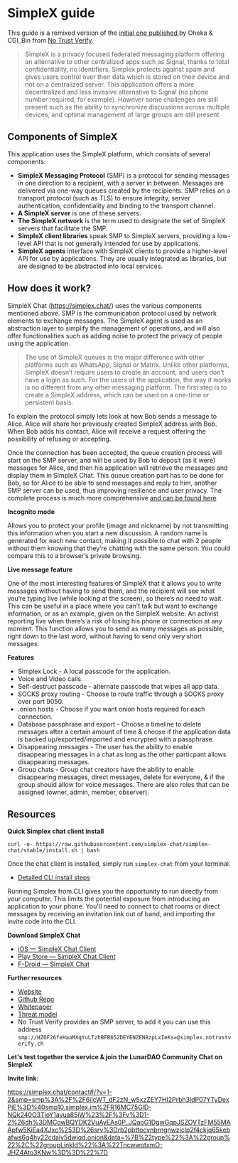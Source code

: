 # SimpleX guide

This guide is a remixed version of the [initial one published ](https://medium.com/notrustverify/what-is-simplex-chat) by Oheka & CGI_Bin from [No Trust Verify](https://notrustverify.ch).

> SimpleX is a privacy focused federated messaging platform offering an alternative to other centralized apps such as Signal, thanks to total confidentiality, no identifiers, Simplex protects against spam and gives users control over their data which is stored on their device and not on a centralized server. This application offers a more decentralized and less invasive alternative to Signal (no phone number required, for example). However some challenges are still present such as the ability to synchronize discussions across multiple devices, and optimal management of large groups are still present. 
 
## Components of SimpleX

This application uses the SimpleX platform, which consists of several components:

* **SimpleX Messaging Protocol** (SMP) is a protocol for sending messages in one direction to a recipient, with a server in between. Messages are delivered via one-way queues created by the recipients. SMP relies on a transport protocol (such as TLS) to ensure integrity, server authentication, confidentiality and binding to the transport channel.  
* **A SimpleX server** is one of these servers.  
* **The SimpleX network** is the term used to designate the set of SimpleX servers that facilitate the SMP.  
* **SimpleX client libraries** speak SMP to SimpleX servers, providing a low-level API that is not generally intended for use by applications.  
* **SimpleX agents** interface with SimpleX clients to provide a higher-level API for use by applications. They are usually integrated as libraries, but are designed to be abstracted into local services.

## How does it work?

SimpleX Chat (https://simplex.chat/) uses the various components mentioned above. SMP is the communication protocol used by network elements to exchange messages. The SimpleX agent is used as an abstraction layer to simplify the management of operations, and will also offer functionalities such as adding noise to protect the privacy of people using the application.

> The use of SimpleX queues is the major difference with other platforms such as WhatsApp, Signal or Matrix. Unlike other platforms, SimpleX doesn’t require users to create an account, and users don’t have a login as such.
> 	For the users of the application, the way it works is no different from any other messaging platform. The first step is to create a SimpleX address, which can be used on a one-time or persistent basis.

To explain the protocol simply lets look at how Bob sends a message to Alice. Alice will share her previously created SimpleX address with Bob. When Bob adds his contact, Alice will receive a request offering the possibility of refusing or accepting.

Once the connection has been accepted, the queue creation process will start on the SMP server, and will be used by Bob to deposit (as it were) messages for Alice, and then his application will retrieve the messages and display them in SimpleX Chat. This queue creation part has to be done for Bob, so for Alice to be able to send messages and reply to him, another SMP server can be used, thus improving resilience and user privacy. The complete process is much more comprehensive [and can be found here](https://github.com/simplex-chat/simplexmq/blob/stable/protocol/overview-tjr.md)

**Incognito mode**

Allows you to protect your profile (image and nickname) by not transmitting this information when you start a new discussion. A random name is generated for each new contact, making it possible to chat with 2 people without them knowing that they’re chatting with the same person. You could compare this to a browser’s private browsing.

**Live message feature**

One of the most interesting features of SimpleX that it allows you to write messages without having to send them, and the recipient will see what you’re typing live (while looking at the screen), so there’s no need to wait. This can be useful in a place where you can’t talk but want to exchange information, or as an example, given on the SimpleX website:
An activist reporting live when there’s a risk of losing his phone or connection at any moment. This function allows you to send as many messages as possible, right down to the last word, without having to send only very short messages.  
  
**Features**

* Simplex Lock  - A local passcode for the application.  
* Voice and Video calls.  
* Self-destruct passcode - alternate passcode that wipes all app data.  
* SOCKS proxy routing  - Choose to route traffic through a SOCKS proxy over port 9050.  
* .onion hosts - Choose if you want onion hosts required for each connection.  
* Database passphrase and export - Choose a timeline to delete messages after a certain amount of time & choose if the application data is backed up/exported/imported and encrypted with a passphrase.  
* Disappearing messages - The user has the ability to enable disappearing messages in a chat as long as the other particpant allows disappearing messages.  
* Group chats - Group chat creators have the ability to enable disappearing messages, direct messages, delete for everyone, & if the group should allow for voice messages. There are also roles that can be assigned (owner, admin, member, observer).

## Resources

**Quick Simplex chat client install**

`curl -o- https://raw.githubusercontent.com/simplex-chat/simplex-chat/stable/install.sh | bash`

Once the chat client is installed, simply run `simplex-chat` from your terminal.

* [Detailed CLI install steps](https://github.com/simplex-chat/simplex-chat/blob/stable/docs/CLI.md)

Running Simplex from CLI gives you the opportunity to run directly from your computer. This limits the potential exposure from introducing an application to your phone. You'll need to connect to chat rooms or direct messages by receiving an invitation link out of band, and importing the invite code into the CLI. 

**Download SimpleX Chat**

* [iOS — SimpleX Chat Client](https://apps.apple.com/us/app/simplex-chat/id1605771084)  
* [Play Store — SimpleX Chat Client](https://play.google.com/store/apps/details?id=chat.simplex.app&pli=1)  
* [F-Droid — SimpleX Chat](https://app.simplex.chat/)

**Further resources**

* [Website](https://simplex.chat/)  
* [Github Repo ](https://github.com/simplex-chat)  
* [Whitepaper](https://github.com/simplex-chat/simplexmq/blob/stable/protocol/overview-tjr.md)  
* [Threat model](https://github.com/simplex-chat/simplexmq/blob/stable/protocol/overview-tjr.md#threat-model)  
* No Trust Verify provides an SMP server, to add it you can use this address `smp://HZOF26feHaaMXqYuLTzhBFB652DEYENZEN8zpLxIeKs=@simplex.notrustverify.ch `

**Let's test together the service & join the LunarDAO Community Chat on SimpleX**

**Invite link:**

[https://simplex.chat/contact#/?v=1-2&smp=smp%3A%2F%2F6iIcWT_dF2zN_w5xzZEY7HI2Prbh3ldP07YTyDexPjE%3D%40smp10.simplex.im%2FR16MC75GlD-NQk240O3TjoY1ayua85jW%23%2F%3Fv%3D1-2%26dh%3DMCowBQYDK2VuAyEAs0P_JQapG1DgwGqpJSZOVTzFM55MAApfw5KiEa4XJxc%253D%26srv%3Drb2pbttocvnbrngnwziclp2f4ckjq65kebafws6g4hy22cdaiv5dwjqd.onion&data=%7B%22type%22%3A%22group%22%2C%22groupLinkId%22%3A%22TncwwotxmO-JHZ4Ato3KNw%3D%3D%22%7D
](https://simplex.chat/contact#/?v=1-2&smp=smp%3A%2F%2F6iIcWT_dF2zN_w5xzZEY7HI2Prbh3ldP07YTyDexPjE%3D%40smp10.simplex.im%2FR16MC75GlD-NQk240O3TjoY1ayua85jW%23%2F%3Fv%3D1-2%26dh%3DMCowBQYDK2VuAyEAs0P_JQapG1DgwGqpJSZOVTzFM55MAApfw5KiEa4XJxc%253D%26srv%3Drb2pbttocvnbrngnwziclp2f4ckjq65kebafws6g4hy22cdaiv5dwjqd.onion&data=%7B%22type%22%3A%22group%22%2C%22groupLinkId%22%3A%22TncwwotxmO-JHZ4Ato3KNw%3D%3D%22%7D
)
